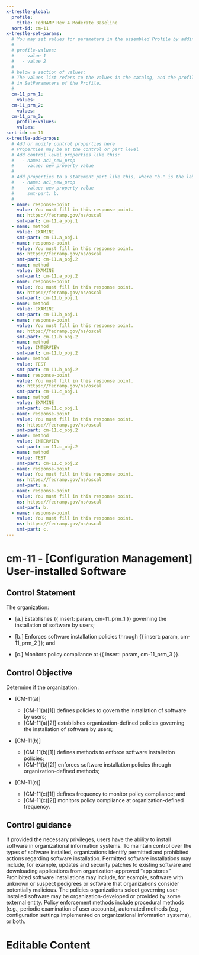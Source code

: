 ```yaml
---
x-trestle-global:
  profile:
    title: FedRAMP Rev 4 Moderate Baseline
  sort-id: cm-11
x-trestle-set-params:
  # You may set values for parameters in the assembled Profile by adding
  #
  # profile-values:
  #   - value 1
  #   - value 2
  #
  # below a section of values:
  # The values list refers to the values in the catalog, and the profile-values represent values
  # in SetParameters of the Profile.
  #
  cm-11_prm_1:
    values:
  cm-11_prm_2:
    values:
  cm-11_prm_3:
    profile-values:
    values:
sort-id: cm-11
x-trestle-add-props:
  # Add or modify control properties here
  # Properties may be at the control or part level
  # Add control level properties like this:
  #   - name: ac1_new_prop
  #     value: new property value
  #
  # Add properties to a statement part like this, where "b." is the label of the target statement part
  #   - name: ac1_new_prop
  #     value: new property value
  #     smt-part: b.
  #
  - name: response-point
    value: You must fill in this response point.
    ns: https://fedramp.gov/ns/oscal
    smt-part: cm-11.a_obj.1
  - name: method
    value: EXAMINE
    smt-part: cm-11.a_obj.1
  - name: response-point
    value: You must fill in this response point.
    ns: https://fedramp.gov/ns/oscal
    smt-part: cm-11.a_obj.2
  - name: method
    value: EXAMINE
    smt-part: cm-11.a_obj.2
  - name: response-point
    value: You must fill in this response point.
    ns: https://fedramp.gov/ns/oscal
    smt-part: cm-11.b_obj.1
  - name: method
    value: EXAMINE
    smt-part: cm-11.b_obj.1
  - name: response-point
    value: You must fill in this response point.
    ns: https://fedramp.gov/ns/oscal
    smt-part: cm-11.b_obj.2
  - name: method
    value: INTERVIEW
    smt-part: cm-11.b_obj.2
  - name: method
    value: TEST
    smt-part: cm-11.b_obj.2
  - name: response-point
    value: You must fill in this response point.
    ns: https://fedramp.gov/ns/oscal
    smt-part: cm-11.c_obj.1
  - name: method
    value: EXAMINE
    smt-part: cm-11.c_obj.1
  - name: response-point
    value: You must fill in this response point.
    ns: https://fedramp.gov/ns/oscal
    smt-part: cm-11.c_obj.2
  - name: method
    value: INTERVIEW
    smt-part: cm-11.c_obj.2
  - name: method
    value: TEST
    smt-part: cm-11.c_obj.2
  - name: response-point
    value: You must fill in this response point.
    ns: https://fedramp.gov/ns/oscal
    smt-part: a.
  - name: response-point
    value: You must fill in this response point.
    ns: https://fedramp.gov/ns/oscal
    smt-part: b.
  - name: response-point
    value: You must fill in this response point.
    ns: https://fedramp.gov/ns/oscal
    smt-part: c.
---
```


# cm-11 - \[Configuration Management\] User-installed Software

## Control Statement

The organization:

- \[a.\] Establishes {{ insert: param, cm-11_prm_1 }} governing the installation of software by users;

- \[b.\] Enforces software installation policies through {{ insert: param, cm-11_prm_2 }}; and

- \[c.\] Monitors policy compliance at {{ insert: param, cm-11_prm_3 }}.

## Control Objective

Determine if the organization:

- \[CM-11(a)\]

  - \[CM-11(a)[1]\] defines policies to govern the installation of software by users;
  - \[CM-11(a)[2]\] establishes organization-defined policies governing the installation of software by users;

- \[CM-11(b)\]

  - \[CM-11(b)[1]\] defines methods to enforce software installation policies;
  - \[CM-11(b)[2]\] enforces software installation policies through organization-defined methods;

- \[CM-11(c)\]

  - \[CM-11(c)[1]\] defines frequency to monitor policy compliance; and
  - \[CM-11(c)[2]\] monitors policy compliance at organization-defined frequency.

## Control guidance

If provided the necessary privileges, users have the ability to install software in organizational information systems. To maintain control over the types of software installed, organizations identify permitted and prohibited actions regarding software installation. Permitted software installations may include, for example, updates and security patches to existing software and downloading applications from organization-approved “app stores” Prohibited software installations may include, for example, software with unknown or suspect pedigrees or software that organizations consider potentially malicious. The policies organizations select governing user-installed software may be organization-developed or provided by some external entity. Policy enforcement methods include procedural methods (e.g., periodic examination of user accounts), automated methods (e.g., configuration settings implemented on organizational information systems), or both.

# Editable Content

<!-- Make additions and edits below -->
<!-- The above represents the contents of the control as received by the profile, prior to additions. -->
<!-- If the profile makes additions to the control, they will appear below. -->
<!-- The above markdown may not be edited but you may edit the content below, and/or introduce new additions to be made by the profile. -->
<!-- If there is a yaml header at the top, parameter values may be edited. Use --set-parameters to incorporate the changes during assembly. -->
<!-- The content here will then replace what is in the profile for this control, after running profile-assemble. -->
<!-- The added parts in the profile for this control are below.  You may edit them and/or add new ones. -->
<!-- Each addition must have a heading either of the form ## Control my_addition_name -->
<!-- or ## Part a. (where the a. refers to one of the control statement labels.) -->
<!-- "## Control" parts are new parts added after the statement part. -->
<!-- "## Part" parts are new parts added into the top-level statement part with that label. -->
<!-- Subparts may be added with nested hash levels of the form ### My Subpart Name -->
<!-- underneath the parent ## Control or ## Part being added -->
<!-- See https://ibm.github.io/compliance-trestle/tutorials/ssp_profile_catalog_authoring/ssp_profile_catalog_authoring for guidance. -->
